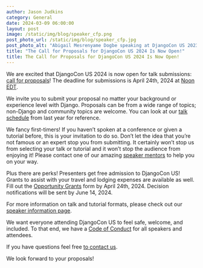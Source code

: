 ```yaml
---
author: Jason Judkins
category: General
date: 2024-03-09 06:00:00
layout: post
image: /static/img/blog/speaker_cfp.png
post_photo_url: /static/img/blog/speaker_cfp.jpg
post_photo_alt: "Abigail Mesrenyame Dogbe speaking at DjangoCon US 2023"
title: "The Call for Proposals for DjangoCon US 2024 Is Now Open!"
title: The Call for Proposals for DjangoCon US 2024 Is Now Open!
---
```

We are excited that DjangoCon US 2024 is now open for talk submissions: [call for proposals](https://pretalx.com/djangocon-us-2024/cfp)! The deadline for submissions is April 24th, 2024 at [Noon EDT](https://time.is/1200PM_24_April_2024_in_Durham,_United_States?DjangoCon_US_CFP_Closes).

We invite you to submit your proposal no matter your background or experience level with Django. Proposals can be from a wide range of topics; non-Django and community topics are welcome. You can look at our [talk schedule](https://2023.djangocon.us/talks/) from last year for reference.

We fancy first-timers! If you haven’t spoken at a conference or given a tutorial before, this is your invitation to do so. Don’t let the idea that you’re not famous or an expert stop you from submitting. It certainly won’t stop us from selecting your talk or tutorial and it won’t stop the audience from enjoying it! Please contact one of our amazing [speaker mentors](https://2024.djangocon.us/speaking/speaker-resources/) to help you on your way.

Plus there are perks! Presenters get free admission to DjangoCon US! Grants to assist with your travel and lodging expenses are available as well. Fill out the [Opportunity Grants](https://forms.gle/Pi12J6vFQHq2CSAy5) form by April 24th, 2024. Decision notifications will be sent by June 14, 2024.

For more information on talk and tutorial formats, please check out our [speaker information page](https://2024.djangocon.us/speaking/).

We want everyone attending DjangoCon US to feel safe, welcome, and included. To that end, we have a [Code of Conduct](https://2024.djangocon.us/conduct/) for all speakers and attendees.

If you have questions feel free [to contact us](mailto:hello@djangocon.us).

We look forward to your proposals!
